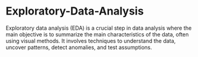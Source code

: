 # Exploratory-Data-Analysis
Exploratory data analysis (EDA) is a crucial step in data analysis where the main objective is to summarize the 
main characteristics of the data, often using visual methods. It involves techniques to understand the data, 
uncover patterns, detect anomalies, and test assumptions. 
